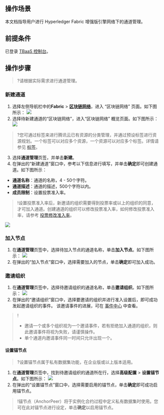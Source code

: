 ## 操作场景
本文档指导用户进行 Hyperledger Fabric 增强版引擎网络下的通道管理。

## 前提条件
已登录 [TBaaS 控制台](https://console.cloud.tencent.com/tbaas)。

## 操作步骤
>?请根据实际需求进行通道管理。



### 新建通道[](id:Consortium.CreateChannel)
1. 选择左侧导航栏中的**Fabric** > **[区块链网络](https://console.cloud.tencent.com/tbaas/fabric/deploy)**，进入 “区块链网络” 页面。如下图所示： 
![](https://main.qcloudimg.com/raw/9bef37c1e95dd695aed68226e2610b49.png)
2. 选择待新建通道的“区块链网络”，进入“区块链网络” 概览页面。如下图所示： 
![](https://main.qcloudimg.com/raw/7169e29f3a05ef6bd500137376542ecd.png)
>?您可通过标签来进行腾讯云已有资源的分类管理，并通过预设标签进行资源规划。一个标签可以对应多个资源，一个资源可以对应多个标签。详情请参见 [标签](https://cloud.tencent.com/document/product/651/13334)。
>
3. 选择**通道管理**页签，并单击**新建**。
4. 在弹出的“新建通道”窗口中，参考以下信息进行填写，并单击**确定**即可创建通道。如下图所示： 
 - **通道名称**：通道的名称，4 - 50个字符。
 - **通道描述**：通道的描述，500个字符以内。
 - **成员限制**：设置投票准入率。
>!设置投票准入率后，新邀请的组织需要得到投票率或以上的组织的同意，才可加入通道。创建通道的组织可以修改投票准入率，如何修改投票准入率，请参考 [投票修改准入率](https://cloud.tencent.com/document/product/663/38471#change)。
>
![](https://main.qcloudimg.com/raw/359b9583ba35eb9e6d3beb0edd8e29a8.png)


### 加入节点[](id:Consortium.JoinNode)

1. 在**通道管理**页签中，选择待加入节点的通道名称，单击**加入节点**。如下图所示： 
![](https://main.qcloudimg.com/raw/7cb74986f53f8e0fa99e783b8b3e6cc3.png)
2. 在弹出的“加入节点”窗口中，选择需要加入的节点，单击**确定**即可加入成功。


### 邀请组织[](id:Consortium.AddOrganization)
1. 在**通道管理**页签中，选择待邀请组织的通道名称，单击**邀请组织**。如下图所示： 
![](https://main.qcloudimg.com/raw/6023339a8e0d65b41ccafbaccc5308d9.png)
2. 在弹出的“邀请组织”窗口中，选择要邀请的组织并进行准入设置后，即可成功发起邀请组织的事件。
该邀请事件的进展，可在 [事件中心](https://console.cloud.tencent.com/tbaas/event) 中查看。
>!
> - 邀请一个或多个组织视为一个邀请事件，若有拒绝加入通道的组织，则此邀请事件将视为失败，请谨慎操作。
> - 单个通道内邀请事件同一时间只允许出现一个。

#### 设置锚节点[](id:anchor)
>?设置锚节点属于私有数据集功能，在企业版或以上版本适用。
>
1. 在**通道管理**页签中，找到待邀请组织的通道所在行，选择**高级配置** > **设置锚节点**。如下图所示： 
![](https://main.qcloudimg.com/raw/ea9fde0494227a2ea278458da6b15873.png)
2. 在弹出的“设置锚节点”窗口中，选择需要启用的锚节点，单击**确定**即可成功启用锚节点。
>!锚节点（AnchorPeer）将于实例化合约过程中定义私有数据集时使用。您可在此对锚节点进行设定，单击**确定**以启用锚节点。
>




